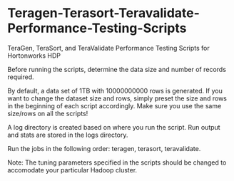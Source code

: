 # Teragen-Terasort-Teravalidate-Performance-Testing-Scripts
TeraGen, TeraSort, and TeraValidate Performance Testing Scripts for Hortonworks HDP

Before running the scripts, determine the data size and number of records required.

By default, a data set of 1TB with 10000000000 rows is generated. If you want to change the dataset size and rows, simply preset the size and rows in the beginning of each script accordingly. Make sure you use the same size/rows on all the scripts!

A log directory is created based on where you run the script. Run output and stats are stored in the logs directory.

Run the jobs in the following order: teragen, terasort, teravalidate.

Note:  The tuning parameters specified in the scripts should be changed to accomodate your particular Hadoop cluster.  
